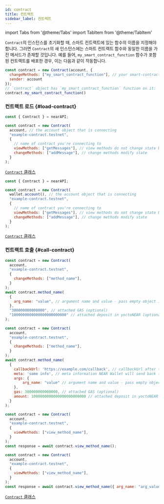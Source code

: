 ```yaml
---
id: contract
title: 컨트랙트
sidebar_label: 컨트랙트
---
```


import Tabs from '@theme/Tabs'
import TabItem from '@theme/TabItem'

`Contract`의 인스턴스를 초기화할 때, 스마트 컨트랙트에 있는 함수의 이름을 지정해야 합니다. 그러면 `Contract`의 새 인스턴스에는 스마트 컨트랙트 함수와 동일한 이름을 가진 메서드가 존재할 것입니다. 예를 들어, `my_smart_contract_function` 함수가 포함된 컨트랙트를 배포한 경우, 이는 다음과 같이 작동합니다.

```js
const contract = new Contract(account, {
  changeMethods: ["my_smart_contract_function"], // your smart-contract has a function `my_smart_contract_function`
  sender: account
});
// `contract` object has `my_smart_contract_function` function on it: 
contract.my_smart_contract_function()
```

### 컨트랙트 로드 {#load-contract}

<Tabs>
<TabItem value="Standard" label="Standard" default>

```js
const { Contract } = nearAPI;

const contract = new Contract(
  account, // the account object that is connecting
  "example-contract.testnet",
  {
    // name of contract you're connecting to
    viewMethods: ["getMessages"], // view methods do not change state but usually return a value
    changeMethods: ["addMessage"], // change methods modify state
  }
);
```

[<span class="typedoc-icon typedoc-icon-class"></span> `Contract` 클래스](https://near.github.io/near-api-js/classes/contract.Contract)

</TabItem>
<TabItem value="wallet" label="Using Wallet">

```js
const { Contract } = nearAPI;

const contract = new Contract(
  wallet.account(), // the account object that is connecting
  "example-contract.testnet",
  {
    // name of contract you're connecting to
    viewMethods: ["getMessages"], // view methods do not change state but usually return a value
    changeMethods: ["addMessage"], // change methods modify state
  }
);
```

[<span class="typedoc-icon typedoc-icon-class"></span> `Contract` 클래스](https://near.github.io/near-api-js/classes/contract.Contract)

</TabItem>
</Tabs>

### 컨트랙트 호출 {#call-contract}

<Tabs>
<TabItem value="method" label="Change Method" default>

```js
const contract = new Contract(
  account,
  "example-contract.testnet",
  {
    changeMethods: ["method_name"],
  }
);
await contract.method_name(
  {
    arg_name: "value", // argument name and value - pass empty object if no args required
  },
  "300000000000000", // attached GAS (optional)
  "1000000000000000000000000" // attached deposit in yoctoNEAR (optional)
);
```

</TabItem>
<TabItem value="callback" label="Change Method w/ callbackUrl and meta">

```js
const contract = new Contract(
  account,
  "example-contract.testnet",
  {
    changeMethods: ["method_name"],
  }
);
await contract.method_name(
  {
    callbackUrl: 'https://example.com/callback', // callbackUrl after the transaction approved (optional)
    meta: 'some info', // meta information NEAR Wallet will send back to the application. `meta` will be attached to the `callbackUrl` as a url param
    args: {
        arg_name: "value" // argument name and value - pass empty object if no args required
    },
    gas: 300000000000000, // attached GAS (optional)
    amount: 1000000000000000000000000 // attached deposit in yoctoNEAR (optional)
  }
);
```

</TabItem>
<TabItem value="view" label="View Method">

```js
const contract = new Contract(
  account,
  "example-contract.testnet",
  {
    viewMethods: ["view_method_name"],
  }
);
const response = await contract.view_method_name();
```

</TabItem>
<TabItem value="args" label="View Method w/ args">

```js
const contract = new Contract(
  account,
  "example-contract.testnet",
  {
    viewMethods: ["view_method_name"],
  }
);
const response = await contract.view_method_name({ arg_name: "arg_value" });
```

</TabItem>
</Tabs>

[<span class="typedoc-icon typedoc-icon-class"></span> `Contract` 클래스](https://near.github.io/near-api-js/classes/contract.Contract)

[//]: # (## Transactions {#transactions})

[//]: # (A [Transaction]&#40;/concepts/basics/transactions/overview&#41; is a collection of Actions, and there are few types of Actions.)
[//]: # (For every type of Action there is a function on Account that you can use to invoke the Action, but Account also exposes `signAndSendTransaction` function which you can use to build and invoke a batch transaction.)
